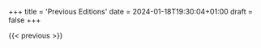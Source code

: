 +++
title = 'Previous Editions'
date = 2024-01-18T19:30:04+01:00
draft = false
+++

{{< previous >}}
